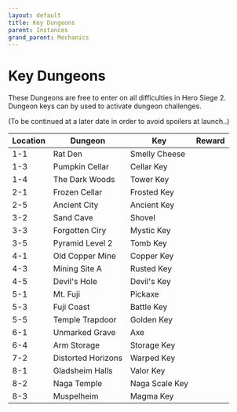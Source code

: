 ```yaml
---
layout: default
title: Key Dungeons
parent: Instances
grand_parent: Mechanics
---
```


# Key Dungeons
These Dungeons are free to enter on all difficulties in Hero Siege 2. Dungeon keys can by used to activate dungeon challenges.

(To be continued at a later date in order to avoid spoilers at launch..)

<table>
<thead>
  <tr>
    <th>Location</th>
    <th>Dungeon</th>
    <th>Key</th>
    <th>Reward</th>
  </tr>
</thead>
<tbody>
  <tr>
    <td>1-1</td>
    <td>Rat Den</td>
    <td>Smelly Cheese</td>
    <td></td>
  </tr>
  <tr>
    <td>1-3</td>
    <td>Pumpkin Cellar</td>
    <td>Cellar Key</td>
    <td></td>
  </tr>
  <tr>
    <td>1-4</td>
    <td>The Dark Woods</td>
    <td>Tower Key</td>
    <td></td>
  </tr>
  <tr>
    <td>2-1</td>
    <td>Frozen Cellar</td>
    <td>Frosted Key</td>
    <td></td>
  </tr>
  <tr>
    <td>2-5</td>
    <td>Ancient City</td>
    <td>Ancient Key</td>
    <td></td>
  </tr>
  <tr>
    <td>3-2</td>
    <td>Sand Cave</td>
    <td>Shovel</td>
    <td></td>
  </tr>
  <tr>
    <td>3-3</td>
    <td>Forgotten Ciry</td>
    <td>Mystic Key</td>
    <td></td>
  </tr>
  <tr>
    <td>3-5</td>
    <td>Pyramid Level 2</td>
    <td>Tomb Key</td>
    <td></td>
  </tr>
  <tr>
    <td>4-1</td>
    <td>Old Copper Mine</td>
    <td>Copper Key</td>
    <td></td>
  </tr>
  <tr>
    <td>4-3</td>
    <td>Mining Site A</td>
    <td>Rusted Key</td>
    <td></td>
  </tr>
  <tr>
    <td>4-5</td>
    <td>Devil's Hole</td>
    <td>Devil's Key</td>
    <td></td>
  </tr>
  <tr>
    <td>5-1</td>
    <td>Mt. Fuji</td>
    <td>Pickaxe</td>
    <td></td>
  </tr>
  <tr>
    <td>5-3</td>
    <td>Fuji Coast</td>
    <td>Battle Key</td>
    <td></td>
  </tr>
  <tr>
    <td>5-5</td>
    <td>Temple Trapdoor</td>
    <td>Golden Key</td>
    <td></td>
  </tr>
  <tr>
    <td>6-1</td>
    <td>Unmarked Grave</td>
    <td>Axe</td>
    <td></td>
  </tr>
  <tr>
    <td>6-4</td>
    <td>Arm Storage</td>
    <td>Storage Key</td>
    <td></td>
  </tr>
  <tr>
    <td>7-2</td>
    <td>Distorted Horizons</td>
    <td>Warped Key</td>
    <td></td>
  </tr>
  <tr>
    <td>8-1</td>
    <td>Gladsheim Halls</td>
    <td>Valor Key</td>
    <td></td>
  </tr>
  <tr>
    <td>8-2</td>
    <td>Naga Temple</td>
    <td>Naga Scale Key</td>
    <td></td>
  </tr>
  <tr>
    <td>8-3</td>
    <td>Muspelheim</td>
    <td>Magma Key</td>
    <td></td>
  </tr>
</tbody>
</table>